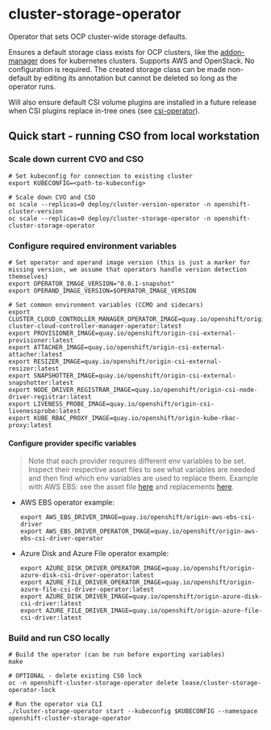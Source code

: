 # cluster-storage-operator
Operator that sets OCP cluster-wide storage defaults.

Ensures a default storage class exists for OCP clusters, like the [addon-manager](https://github.com/kubernetes/kubernetes/tree/release-1.13/cluster/addons/storage-class) does for kubernetes clusters. Supports AWS and OpenStack. No configuration is required. The created storage class can be made non-default by editing its annotation but cannot be deleted so long as the operator runs.

Will also ensure default CSI volume plugins are installed in a future release when CSI plugins replace in-tree ones (see [csi-operator](https://github.com/openshift/csi-operator)).

## Quick start - running CSO from local workstation

### Scale down current CVO and CSO

```shell
# Set kubeconfig for connection to existing cluster
export KUBECONFIG=<path-to-kubeconfig>

# Scale down CVO and CSO
oc scale --replicas=0 deploy/cluster-version-operator -n openshift-cluster-version  
oc scale --replicas=0 deploy/cluster-storage-operator -n openshift-cluster-storage-operator

```

### Configure required environment variables

```shell
# Set operator and operand image version (this is just a marker for missing version, we assume that operators handle version detection themselves)
export OPERATOR_IMAGE_VERSION="0.0.1-snapshot"
export OPERAND_IMAGE_VERSION=$OPERATOR_IMAGE_VERSION

# Set common environment variables (CCMO and sidecars)
export CLUSTER_CLOUD_CONTROLLER_MANAGER_OPERATOR_IMAGE=quay.io/openshift/origin-cluster-cloud-controller-manager-operator:latest
export PROVISIONER_IMAGE=quay.io/openshift/origin-csi-external-provisioner:latest  
export ATTACHER_IMAGE=quay.io/openshift/origin-csi-external-attacher:latest 
export RESIZER_IMAGE=quay.io/openshift/origin-csi-external-resizer:latest  
export SNAPSHOTTER_IMAGE=quay.io/openshift/origin-csi-external-snapshotter:latest  
export NODE_DRIVER_REGISTRAR_IMAGE=quay.io/openshift/origin-csi-node-driver-registrar:latest  
export LIVENESS_PROBE_IMAGE=quay.io/openshift/origin-csi-livenessprobe:latest  
export KUBE_RBAC_PROXY_IMAGE=quay.io/openshift/origin-kube-rbac-proxy:latest  
```

#### Configure provider specific variables

> Note that each provider requires different env variables to be set. Inspect their respective asset files to see what variables are needed and then find which env variables are used to replace them.
> Example with AWS EBS: see the asset file [here](https://github.com/openshift/cluster-storage-operator/blob/2b8e4fce4ddf3bfdd34fef5b2a4aeae4354a47e3/assets/csidriveroperators/aws-ebs/base/09_deployment.yaml#L23) and replacements [here](https://github.com/openshift/cluster-storage-operator/blob/22b559adba3079be7276c020d2e8f982c83aae70/pkg/operator/csidriveroperator/csioperatorclient/aws.go#L19).

- AWS EBS operator example:
    ```shell
    export AWS_EBS_DRIVER_IMAGE=quay.io/openshift/origin-aws-ebs-csi-driver
    export AWS_EBS_DRIVER_OPERATOR_IMAGE=quay.io/openshift/origin-aws-ebs-csi-driver-operator
    ```

- Azure Disk and Azure File operator example:
    ```shell
    export AZURE_DISK_DRIVER_OPERATOR_IMAGE=quay.io/openshift/origin-azure-disk-csi-driver-operator:latest
    export AZURE_FILE_DRIVER_OPERATOR_IMAGE=quay.io/openshift/origin-azure-file-csi-driver-operator:latest
    export AZURE_DISK_DRIVER_IMAGE=quay.io/openshift/origin-azure-disk-csi-driver:latest
    export AZURE_FILE_DRIVER_IMAGE=quay.io/openshift/origin-azure-file-csi-driver:latest 
    ```

### Build and run CSO locally

```shell
# Build the operator (can be run before exporting variables)
make

# OPTIONAL - delete existing CSO lock
oc -n openshift-cluster-storage-operator delete lease/cluster-storage-operator-lock

# Run the operator via CLI
./cluster-storage-operator start --kubeconfig $KUBECONFIG --namespace openshift-cluster-storage-operator
```
